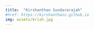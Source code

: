 ```yaml
---
title:  "Kirshanthan Sundararajah"
#href: https://kirshanthans.github.io
img: assets/krish.jpg
---
```

